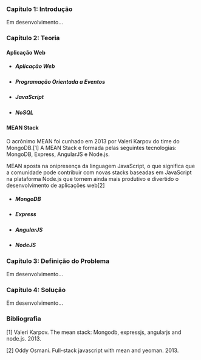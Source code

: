 ### Capítulo 1: Introdução

  Em desenvolvimento...

### Capítulo 2: Teoria

#### Aplicação Web

* ##### Aplicação Web

* ##### Programação Orientada a Eventos

* ##### JavaScript

* ##### NoSQL

#### MEAN Stack

O acrônimo MEAN foi cunhado em 2013 por Valeri Karpov do time do MongoDB.[1] A MEAN Stack e formada pelas seguintes tecnologias: MongoDB, Express, AngularJS e Node.js.

MEAN aposta na onipresença da linguagem JavaScript, o que significa que a comunidade pode contribuir com novas stacks baseadas em JavaScript na plataforma Node.js que tornem ainda mais produtivo e divertido o desenvolvimento de aplicações web[2]

* ##### MongoDB

* ##### Express

* ##### AngularJS

* ##### NodeJS

### Capítulo 3: Definição do Problema

  Em desenvolvimento...

### Capítulo 4: Solução

  Em desenvolvimento...
  
### Bibliografia

[1] Valeri Karpov. The mean stack: Mongodb, expressjs, angularjs and node.js. 2013.

[2] Oddy Osmani. Full-stack javascript with mean and yeoman. 2013.
